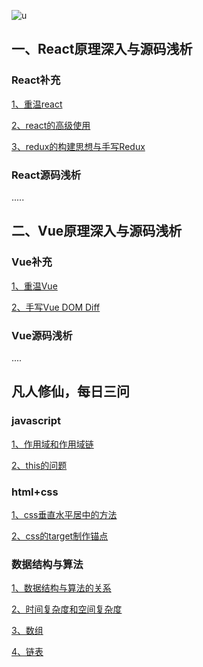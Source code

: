 ![u](https://user-images.githubusercontent.com/39695329/74309390-98663880-4da5-11ea-83b2-46c6990fec88.jpg)

## 一、React原理深入与源码浅析

### React补充

[1、重温react](https://github.com/xiaoliuing/_react-vue/issues/1)

[2、react的高级使用](https://github.com/xiaoliuing/_react-vue/issues/2)

[3、redux的构建思想与手写Redux](https://github.com/xiaoliuing/_react-vue/issues/5)

### React源码浅析

.....


## 二、Vue原理深入与源码浅析

### Vue补充

[1、重温Vue](https://github.com/xiaoliuing/_react-vue/issues/3)

[2、手写Vue DOM Diff](https://github.com/xiaoliuing/_react-vue/issues/4)

### Vue源码浅析

....


## 凡人修仙，每日三问

### javascript

[1、作用域和作用域链]()

[2、this的问题]()

### html+css

[1、css垂直水平居中的方法]()

[2、css的target制作锚点]()

### 数据结构与算法

[1、数据结构与算法的关系](https://github.com/xiaoliuing/_react-vue/issues/6)

[2、时间复杂度和空间复杂度]()

[3、数组]()

[4、链表]()
